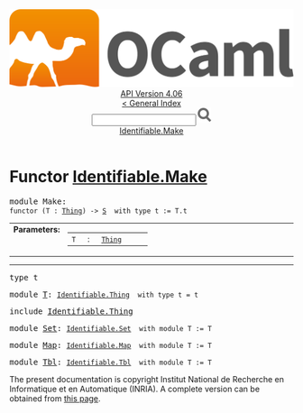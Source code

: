 <!-- ((! set title API !)) ((! set documentation !)) ((! set api !)) ((! set nobreadcrumb !)) -->
<div class="api"><header><nav class="toc brand"><a class="brand" href="https://ocaml.org/"><img src="colour-logo-gray.svg" class="svg" alt="OCaml"></a></nav><nav class="toc"><div class="toc_version"><a href="/docs" id="version-select">API Version 4.06</a></div><a href="index.html">&lt; General Index</a><div class="api_search"><input type="text" name="apisearch" id="api_search" oninput="mySearch(false);" onkeypress="this.oninput();" onclick="this.oninput();" onpaste="this.oninput();">
<img src="search_icon.svg" alt="Search" class="svg" onclick="mySearch(false)"></div>
<div id="search_results"></div><div class="toc_title"><a href="#top">Identifiable.Make</a></div><ul></ul></nav></header>

<h1>Functor <a href="type_Identifiable.Make.html">Identifiable.Make</a></h1>

<pre><span id="MODULEMake"><span class="keyword">module</span> Make</span>: <div class="sig_block"><code class="code"><span class="keyword">functor</span>&nbsp;(</code><code class="code"><span class="constructor">T</span></code><code class="code">&nbsp;:&nbsp;</code><code class="type"><a href="Identifiable.Thing.html">Thing</a></code><code class="code">)&nbsp;<span class="keywordsign">-&gt;</span>&nbsp;</code><code class="type"><a href="Identifiable.S.html">S</a></code><code class="type">  with type t := T.t</code></div></pre><table border="0" cellpadding="3" width="100%">
<tbody><tr>
<td align="left" valign="top" width="1%%"><b>Parameters: </b></td>
<td>
<table class="paramstable">
<tbody><tr>
<td align="center" valign="top" width="15%">
<code>T</code></td>
<td align="center" valign="top">:</td>
<td><code class="type"><a href="Identifiable.Thing.html">Thing</a></code>
</td></tr></tbody></table>
</td>
</tr>
</tbody></table>
<hr width="100%">

<pre><span id="TYPEt"><span class="keyword">type</span> <code class="type"></code>t</span> </pre>


<pre><span id="MODULET"><span class="keyword">module</span> <a href="Identifiable.S.T.html">T</a></span>: <code class="type"><a href="Identifiable.Thing.html">Identifiable.Thing</a></code><code class="type">  with type t = t</code></pre>
<pre><span class="keyword">include</span> <a href="Identifiable.Thing.html">Identifiable.Thing</a></pre>

<pre><span id="MODULESet"><span class="keyword">module</span> <a href="Identifiable.S.Set.html">Set</a></span>: <code class="type"><a href="Identifiable.Set.html">Identifiable.Set</a></code><code class="type">  with module T := T</code></pre>
<pre><span id="MODULEMap"><span class="keyword">module</span> <a href="Identifiable.S.Map.html">Map</a></span>: <code class="type"><a href="Identifiable.Map.html">Identifiable.Map</a></code><code class="type">  with module T := T</code></pre>
<pre><span id="MODULETbl"><span class="keyword">module</span> <a href="Identifiable.S.Tbl.html">Tbl</a></span>: <code class="type"><a href="Identifiable.Tbl.html">Identifiable.Tbl</a></code><code class="type">  with module T := T</code></pre><div class="copyright">The present documentation is copyright Institut National de Recherche en Informatique et en Automatique (INRIA). A complete version can be obtained from <a href="http://caml.inria.fr/pub/docs/manual-ocaml/">this page</a>.</div></div>